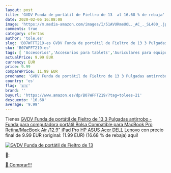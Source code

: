 ```yaml
---
layout: post
title: 'GVDV Funda de portátil de Fieltro de 13  al 16.68 % de rebaja'
date: 2020-02-06 16:08:08
image: 'https://m.media-amazon.com/images/I/51AVURmeUOL._AC_._SL400_.jpg'
comments: true
category: ofertas
author: 'tole.es'
slug: 'B07WFFT219-es GVDV Funda de portátil de Fieltro de 13 3 Pulgadas...'
sku: 'B07WFFT219-es'
tags: [ 'Accesorios','Accesorios para tablets','Auriculares para equipo de audio','Auriculares y accesorios','Electrónica','Electrónica para moto','Electrónica para vehículos','Fundas blandas para tablets','Fundas para tablets','Informática','Smartwatches','Soportes para moto','Tecnología para vestir','ipad', ]
actualPrice: 9.99 EUR
currency: EUR
price: 9.99
comparePrice: 11.99 EUR
prodname: 'GVDV Funda de portátil de Fieltro de 13 3 Pulgadas antirrobo - Funda para computadora portátil Bolsa Compatible para MacBook Pro Retina/MacBook Air /12.9" iPad Pro  HP  ASUS  Acer  DELL  Lenovo'
country: 'es'
flag: '🇪🇸'
brand: ''
buyurl: 'https://www.amazon.es/dp/B07WFFT219/?tag=tolees-21'
descuento: '16.68'
average: '9.99'
---
```


Tienes [GVDV Funda de portátil de Fieltro de 13 3 Pulgadas antirrobo - Funda para computadora portátil Bolsa Compatible para MacBook Pro Retina/MacBook Air /12.9" iPad Pro  HP  ASUS  Acer  DELL  Lenovo](https://www.amazon.es/dp/B07WFFT219/?tag=tolees-21) con precio final de  9.99 EUR (original: 11.99 EUR) (16.68 %  de rebaja) aqui!

[![GVDV Funda de portátil de Fieltro de 13 ](https://m.media-amazon.com/images/I/51AVURmeUOL._AC_._SL400_.jpg)](https://www.amazon.es/dp/B07WFFT219/?tag=tolees-21)

🔎:


[🛒 Comprar!!!](https://www.amazon.es/dp/B07WFFT219/?tag=tolees-21)

